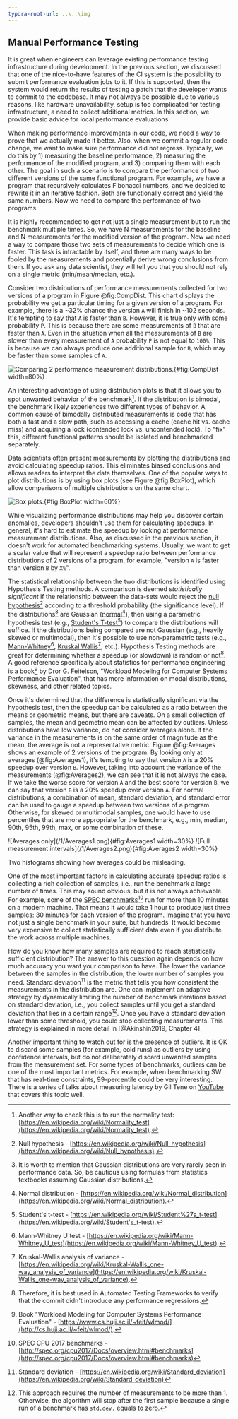 ```yaml
---
typora-root-url: ..\..\img
---
```


## Manual Performance Testing

It is great when engineers can leverage existing performance testing infrastructure during development. In the previous section, we discussed that one of the nice-to-have features of the CI system is the possibility to submit performance evaluation jobs to it. If this is supported, then the system would return the results of testing a patch that the developer wants to commit to the codebase. It may not always be possible due to various reasons, like hardware unavailability, setup is too complicated for testing infrastructure, a need to collect additional metrics. In this section, we provide basic advice for local performance evaluations.

When making performance improvements in our code, we need a way to prove that we actually made it better. Also, when we commit a regular code change, we want to make sure performance did not regress. Typically, we do this by 1) measuring the baseline performance, 2) measuring the performance of the modified program, and 3) comparing them with each other. The goal in such a scenario is to compare the performance of two different versions of the same functional program. For example, we have a program that recursively calculates Fibonacci numbers, and we decided to rewrite it in an iterative fashion. Both are functionally correct and yield the same numbers. Now we need to compare the performance of two programs.

It is highly recommended to get not just a single measurement but to run the benchmark multiple times. So, we have N measurements for the baseline and N measurements for the modified version of the program. Now we need a way to compare those two sets of measurements to decide which one is faster. This task is intractable by itself, and there are many ways to be fooled by the measurements and potentially derive wrong conclusions from them. If you ask any data scientist, they will tell you that you should not rely on a single metric (min/mean/median, etc.). 

Consider two distributions of performance measurements collected for two versions of a program in Figure @fig:CompDist. This chart displays the probability we get a particular timing for a given version of a program. For example, there is a ~32% chance the version `A` will finish in ~102 seconds. It's tempting to say that `A` is faster than `B`. However, it is true only with some probability `P`. This is because there are some measurements of `B` that are faster than `A`. Even in the situation when all the measurements of `B` are slower than every measurement of `A` probability `P` is not equal to `100%`. This is because we can always produce one additional sample for `B`, which may be faster than some samples of `A`.

![Comparing 2 performance measurement distributions.](/1/CompDist2.png){#fig:CompDist width=80%}

An interesting advantage of using distribution plots is that it allows you to spot unwanted behavior of the benchmark[^3]. If the distribution is bimodal, the benchmark likely experiences two different types of behavior. A common cause of bimodally distributed measurements is code that has both a fast and a slow path, such as accessing a cache (cache hit vs. cache miss) and acquiring a lock (contended lock vs. uncontended lock). To "fix" this, different functional patterns should be isolated and benchmarked separately.

Data scientists often present measurements by plotting the distributions and avoid calculating speedup ratios. This eliminates biased conclusions and allows readers to interpret the data themselves. One of the popular ways to plot distributions is by using box plots (see Figure @fig:BoxPlot), which allow comparisons of multiple distributions on the same chart.

![Box plots.](/1/BoxPlot2.jpg){#fig:BoxPlot width=60%}

While visualizing performance distributions may help you discover certain anomalies, developers shouldn't use them for calculating speedups. In general, it's hard to estimate the speedup by looking at performance measurement distributions. Also, as discussed in the previous section, it doesn't work for automated benchmarking systems. Usually, we want to get a scalar value that will represent a speedup ratio between performance distributions of 2 versions of a program, for example, "version `A` is faster than version `B` by `X%`".

The statistical relationship between the two distributions is identified using Hypothesis Testing methods. A comparison is deemed *statistically significant* if the relationship between the data-sets would reject the [null hypothesis](https://en.wikipedia.org/wiki/Null_hypothesis)[^6] according to a threshold probability (the significance level). If the distributions[^11] are Gaussian ([normal](https://en.wikipedia.org/wiki/Normal_distribution)[^5]), then using a parametric hypothesis test (e.g., [Student's T-test](https://en.wikipedia.org/wiki/Student's_t-test)[^7]) to compare the distributions will suffice. If the distributions being compared are not Gaussian (e.g., heavily skewed or multimodal), then it's possible to use non-parametric tests (e.g., [Mann-Whitney](https://en.wikipedia.org/wiki/Mann–Whitney_U_test)[^8], [Kruskal Wallis](https://en.wikipedia.org/wiki/Kruskal–Wallis_one-way_analysis_of_variance)[^9], etc.). Hypothesis Testing methods are great for determining whether a speedup (or slowdown) is random or not[^10]. A good reference specifically about statistics for performance engineering is a book[^12] by Dror G. Feitelson, "Workload Modeling for Computer Systems Performance Evaluation", that has more information on modal distributions, skewness, and other related topics.

Once it's determined that the difference is statistically significant via the hypothesis test, then the speedup can be calculated as a ratio between the means or geometric means, but there are caveats. On a small collection of samples, the mean and geometric mean can be affected by outliers. Unless distributions have low variance, do not consider averages alone. If the variance in the measurements is on the same order of magnitude as the mean, the average is not a representative metric. Figure @fig:Averages shows an example of 2 versions of the program. By looking only at averages (@fig:Averages1), it's tempting to say that version `A` is a 20% speedup over version `B`. However, taking into account the variance of the measurements (@fig:Averages2), we can see that it is not always the case. If we take the worse score for version `A` and the best score for version `B`, we can say that version `B` is a 20% speedup over version `A`. For normal distributions, a combination of mean, standard deviation, and standard error can be used to gauge a speedup between two versions of a program. Otherwise, for skewed or multimodal samples, one would have to use percentiles that are more appropriate for the benchmark, e.g., min, median, 90th, 95th, 99th, max, or some combination of these.

<div id="fig:Averages">
![Averages only](/1/Averages1.png){#fig:Averages1 width=30%}
![Full measurement intervals](/1/Averages2.png){#fig:Averages2 width=30%}

Two histograms showing how averages could be misleading.
</div>

One of the most important factors in calculating accurate speedup ratios is collecting a rich collection of samples, i.e., run the benchmark a large number of times. This may sound obvious, but it is not always achievable. For example, some of the [SPEC benchmarks](http://spec.org/cpu2017/Docs/overview.html#benchmarks)[^1] run for more than 10 minutes on a modern machine. That means it would take 1 hour to produce just three samples: 30 minutes for each version of the program. Imagine that you have not just a single benchmark in your suite, but hundreds. It would become very expensive to collect statistically sufficient data even if you distribute the work across multiple machines.

How do you know how many samples are required to reach statistically sufficient distribution? The answer to this question again depends on how much accuracy you want your comparison to have. The lower the variance between the samples in the distribution, the lower number of samples you need. [Standard deviation](https://en.wikipedia.org/wiki/Standard_deviation)[^2] is the metric that tells you how consistent the measurements in the distribution are. One can implement an adaptive strategy by dynamically limiting the number of benchmark iterations based on standard deviation, i.e., you collect samples until you get a standard deviation that lies in a certain range[^4]. Once you have a standard deviation lower than some threshold, you could stop collecting measurements. This strategy is explained in more detail in [@Akinshin2019, Chapter 4].


Another important thing to watch out for is the presence of outliers. It is OK to discard some samples (for example, cold runs) as outliers by using confidence intervals, but do not deliberately discard unwanted samples from the measurement set. For some types of benchmarks, outliers can be one of the most important metrics. For example, when benchmarking SW that has real-time constraints, 99-percentile could be very interesting. There is a series of talks about measuring latency by Gil Tene on [YouTube](https://www.youtube.com/watch?v=lJ8ydIuPFeU) that covers this topic well.

[^1]: SPEC CPU 2017 benchmarks - [http://spec.org/cpu2017/Docs/overview.html#benchmarks](http://spec.org/cpu2017/Docs/overview.html#benchmarks)
[^2]: Standard deviation - [https://en.wikipedia.org/wiki/Standard_deviation](https://en.wikipedia.org/wiki/Standard_deviation)
[^3]: Another way to check this is to run the normality test: [https://en.wikipedia.org/wiki/Normality_test](https://en.wikipedia.org/wiki/Normality_test).
[^4]: This approach requires the number of measurements to be more than 1. Otherwise, the algorithm will stop after the first sample because a single run of a benchmark has `std.dev.` equals to zero.
[^5]: Normal distribution - [https://en.wikipedia.org/wiki/Normal_distribution](https://en.wikipedia.org/wiki/Normal_distribution).
[^6]: Null hypothesis - [https://en.wikipedia.org/wiki/Null_hypothesis](https://en.wikipedia.org/wiki/Null_hypothesis).
[^7]: Student's t-test - [https://en.wikipedia.org/wiki/Student%27s_t-test](https://en.wikipedia.org/wiki/Student's_t-test).
[^8]: Mann-Whitney U test - [https://en.wikipedia.org/wiki/Mann-Whitney_U_test](https://en.wikipedia.org/wiki/Mann-Whitney_U_test).
[^9]: Kruskal-Wallis analysis of variance - [https://en.wikipedia.org/wiki/Kruskal-Wallis_one-way_analysis_of_variance](https://en.wikipedia.org/wiki/Kruskal-Wallis_one-way_analysis_of_variance).
[^10]: Therefore, it is best used in Automated Testing Frameworks to verify that the commit didn't introduce any performance regressions.
[^11]: It is worth to mention that Gaussian distributions are very rarely seen in performance data. So, be cautious using formulas from statistics textbooks assuming Gaussian distributions. 
[^12]: Book "Workload Modeling for Computer Systems Performance Evaluation" - [https://www.cs.huji.ac.il/~feit/wlmod/](http://cs.huji.ac.il/~feit/wlmod/).

